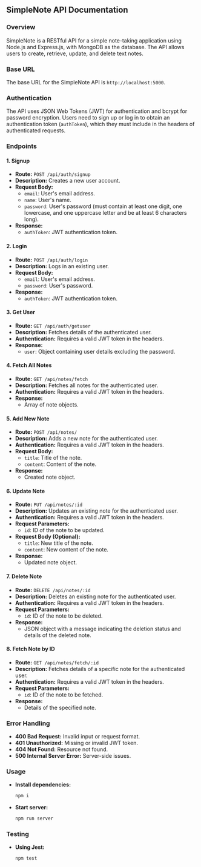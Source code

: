 ## SimpleNote API Documentation

### Overview

SimpleNote is a RESTful API for a simple note-taking application using Node.js and Express.js, with MongoDB as the database. The API allows users to create, retrieve, update, and delete text notes.

### Base URL

The base URL for the SimpleNote API is `http://localhost:5000`.

### Authentication

The API uses JSON Web Tokens (JWT) for authentication and bcrypt for password encryption. Users need to sign up or log in to obtain an authentication token (`authToken`), which they must include in the headers of authenticated requests.

### Endpoints

#### 1. Signup

- **Route:** `POST /api/auth/signup`
- **Description:** Creates a new user account.
- **Request Body:**
  - `email`: User's email address.
  - `name`: User's name.
  - `password`: User's password (must contain at least one digit, one lowercase, and one uppercase letter and be at least 6 characters long).
- **Response:**
  - `authToken`: JWT authentication token.

#### 2. Login

- **Route:** `POST /api/auth/login`
- **Description:** Logs in an existing user.
- **Request Body:**
  - `email`: User's email address.
  - `password`: User's password.
- **Response:**
  - `authToken`: JWT authentication token.

#### 3. Get User

- **Route:** `GET /api/auth/getuser`
- **Description:** Fetches details of the authenticated user.
- **Authentication:** Requires a valid JWT token in the headers.
- **Response:**
  - `user`: Object containing user details excluding the password.

#### 4. Fetch All Notes

- **Route:** `GET /api/notes/fetch`
- **Description:** Fetches all notes for the authenticated user.
- **Authentication:** Requires a valid JWT token in the headers.
- **Response:**
  - Array of note objects.

#### 5. Add New Note

- **Route:** `POST /api/notes/`
- **Description:** Adds a new note for the authenticated user.
- **Authentication:** Requires a valid JWT token in the headers.
- **Request Body:**
  - `title`: Title of the note.
  - `content`: Content of the note.
- **Response:**
  - Created note object.

#### 6. Update Note

- **Route:** `PUT /api/notes/:id`
- **Description:** Updates an existing note for the authenticated user.
- **Authentication:** Requires a valid JWT token in the headers.
- **Request Parameters:**
  - `id`: ID of the note to be updated.
- **Request Body (Optional):**
  - `title`: New title of the note.
  - `content`: New content of the note.
- **Response:**
  - Updated note object.

#### 7. Delete Note

- **Route:** `DELETE /api/notes/:id`
- **Description:** Deletes an existing note for the authenticated user.
- **Authentication:** Requires a valid JWT token in the headers.
- **Request Parameters:**
  - `id`: ID of the note to be deleted.
- **Response:**
  - JSON object with a message indicating the deletion status and details of the deleted note.

#### 8. Fetch Note by ID

- **Route:** `GET /api/notes/fetch/:id`
- **Description:** Fetches details of a specific note for the authenticated user.
- **Authentication:** Requires a valid JWT token in the headers.
- **Request Parameters:**
  - `id`: ID of the note to be fetched.
- **Response:**
  - Details of the specified note.

### Error Handling

- **400 Bad Request:** Invalid input or request format.
- **401 Unauthorized:** Missing or invalid JWT token.
- **404 Not Found:** Resource not found.
- **500 Internal Server Error:** Server-side issues.

### Usage

- **Install dependencies:**
  ```bash
  npm i
  ```
- **Start server:**
  ```bash
  npm run server
  ```

### Testing

- **Using Jest:**
  ```bash
  npm test
  ```